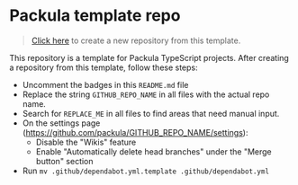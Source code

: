 # Packula template repo

<!-- Uncomment this section

[![Current version][badge-version-image]][badge-version-link]
[![Bundle size][badge-bundle-image]][badge-bundle-link]
[![Build status][badge-build-image]][badge-build-link]
[![Test coverage][badge-coverage-image]][badge-coverage-link]

[badge-build-image]: https://img.shields.io/github/workflow/status/packula/GITHUB_REPO_NAME/CI?style=for-the-badge
[badge-build-link]: https://github.com/packula/GITHUB_REPO_NAME/actions/workflows/ci.yml
[badge-bundle-image]: https://img.shields.io/bundlephobia/minzip/@packula/GITHUB_REPO_NAME?style=for-the-badge
[badge-bundle-link]: https://bundlephobia.com/result?p=@packula/GITHUB_REPO_NAME
[badge-coverage-image]: https://img.shields.io/codecov/c/gh/packula/GITHUB_REPO_NAME?style=for-the-badge
[badge-coverage-link]: https://codecov.io/gh/packula/GITHUB_REPO_NAME
[badge-version-image]: https://img.shields.io/npm/v/@packula/GITHUB_REPO_NAME?style=for-the-badge
[badge-version-link]: https://npmjs.com/package/@packula/GITHUB_REPO_NAME

-->

> [Click here](https://github.com/packula/template-repo/generate) to create a new
repository from this template.

This repository is a template for Packula TypeScript projects. After creating a
repository from this template, follow these steps:

- Uncomment the badges in this `README.md` file
- Replace the string `GITHUB_REPO_NAME` in all files with the actual repo name.
- Search for `REPLACE_ME` in all files to find areas that need manual input.
- On the settings page (https://github.com/packula/GITHUB_REPO_NAME/settings):
  - Disable the "Wikis" feature
  - Enable "Automatically delete head branches" under the "Merge button" section
- Run `mv .github/dependabot.yml.template .github/dependabot.yml`
